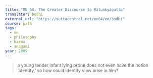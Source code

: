 ```yaml
---
title: "MN 64: The Greater Discourse to Mālunkyāputta"
translator: bodhi
external_url: "https://suttacentral.net/mn64/en/bodhi"
course: path
tags:
  - mn
  - philosophy
  - karma
  - anagami
year: 2009
---
```


> a young tender infant lying prone does not even have the notion ‘identity,’ so how could identity view arise in him?
